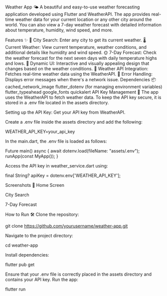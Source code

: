 Weather App 🌤️
A beautiful and easy-to-use weather forecasting application developed using Flutter and WeatherAPI. The app provides real-time weather data for your current location or any other city around the world. You can also view a 7-day weather forecast with detailed information about temperature, humidity, wind speed, and more.

Features ✨
🌆 City Search: Enter any city to get its current weather.
🌡️ Current Weather: View current temperature, weather conditions, and additional details like humidity and wind speed.
🌞 7-Day Forecast: Check the weather forecast for the next seven days with daily temperature highs and lows.
🔄 Dynamic UI: Interactive and visually appealing design that changes based on the weather conditions.
📡 Weather API Integration: Fetches real-time weather data using the WeatherAPI.
🚫 Error Handling: Displays error messages when there's a network issue.
Dependencies 📦
cached_network_image
flutter_dotenv (for managing environment variables)
flutter_typeahead
google_fonts
quickalert
API Key Management 🔑
The app uses the WeatherAPI to fetch weather data. To keep the API key secure, it is stored in a .env file located in the assets directory.

Setting up the API Key:
Get your API key from WeatherAPI.

Create a .env file inside the assets directory and add the following:

WEATHER_API_KEY=your_api_key

In the main.dart, the .env file is loaded as follows:

Future<void> main() async {
await dotenv.load(fileName: "assets/.env");
runApp(const MyApp());
}

Access the API key in weather_service.dart using:

final String? apiKey = dotenv.env['WEATHER_API_KEY'];

Screenshots 📸
Home Screen

City Search

7-Day Forecast

How to Run 🛠️
Clone the repository:

git clone https://github.com/yourusername/weather-app.git

Navigate to the project directory:

cd weather-app

Install dependencies:

flutter pub get

Ensure that your .env file is correctly placed in the assets directory and contains your API key.
Run the app:

flutter run
